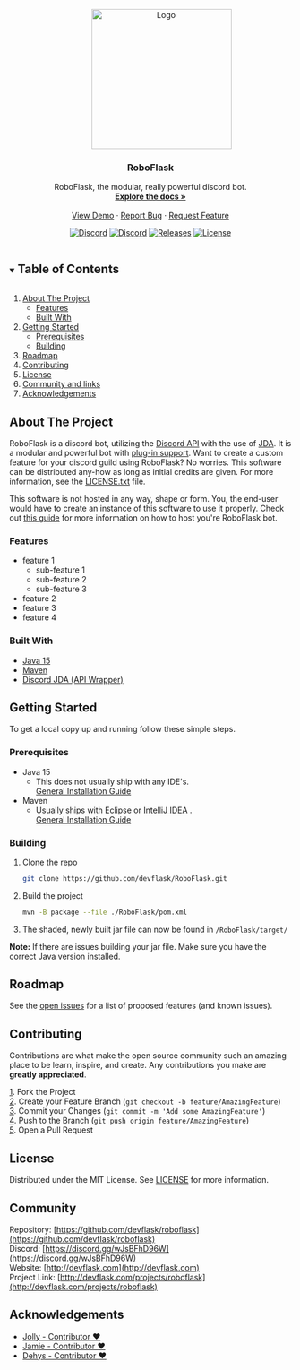<p align="center">
  <a href="https://github.com/devflask/roboflask">
    <img src="https://github.com/devflask/resources/blob/main/roboflask/banner-1.png?raw=true" alt="Logo" width="250" style="padding-left: 40px">
  </a>

<h3 align="center">RoboFlask</h3>

  <p align="center">
    RoboFlask, the modular, really powerful discord bot.
    <br />
    <a href="https://github.com/devflask/roboflask"><strong>Explore the docs »</strong></a>
    <br />
    <br />
    <a href="https://discord.gg/wJsBFhD96W">View Demo</a>
    ·
    <a href="https://github.com/devflask/RoboFlask/issues/new">Report Bug</a>
    ·
    <a href="https://github.com/devflask/RoboFlask/issues/new">Request Feature</a>
  </p>
</p>


<p align="center">
  <a href="https://discord.gg/wJsBFhD96W"><img alt="Discord" src="https://img.shields.io/discord/298480981441118208?color=%237289DA&label=%20%E2%80%8E%20%E2%80%8E%20%E2%80%8EDiscord%20%E2%80%8E&logo=Discord&logoColor=%237289DA&style=flat-square"></a>
  <a href="https://github.com/devflask/roboflask/issues"><img alt="Discord" src="https://img.shields.io/github/issues/devflask/roboflask.svg?label=Issues&logo=GitHub&style=flat-square"></a>
  <a href="https://github.com/devflask/RoboFlask/releases"><img alt="Releases" src="https://img.shields.io/github/v/release/devflask/RoboFlask?color=%2354f95f&logoColor=%23fcfcfc&label=Latest%20Release&logo=GitHub&logoColor=%2354f95f&style=flat-square"></a>
  <a href="https://en.wikipedia.org/wiki/MIT_License"><img alt="License" src="https://img.shields.io/github/license/devflask/RoboFlask?color=%23f9a154&label=License&style=flat-square"></a>
</p>

<!-- TABLE OF CONTENTS -->
<details open="open">
  <summary><h2 style="display: inline-block">Table of Contents</h2></summary>
  <ol>
    <li>
      <a href="#about-the-project">About The Project</a>
      <ul>
        <li><a href="#features">Features</a></li>
        <li><a href="#built-with">Built With</a></li>
      </ul>
    </li>
    <li>
      <a href="#getting-started">Getting Started</a>
      <ul>
        <li><a href="#prerequisites">Prerequisites</a></li>
        <li><a href="#building">Building</a></li>
      </ul>
    </li>
    <li><a href="#roadmap">Roadmap</a></li>
    <li><a href="#contributing">Contributing</a></li>
    <li><a href="#license">License</a></li>
    <li><a href="#community">Community and links</a></li>
    <li><a href="#acknowledgements">Acknowledgements</a></li>
  </ol>
</details>



<!-- ABOUT THE PROJECT -->
## About The Project

RoboFlask is a discord bot, utilizing the [Discord API](https://discord.com/developers/docs/) with the use of [JDA](https://github.com/DV8FromTheWorld/JDA).
It is a modular and powerful bot with [plug-in support](). Want to create a custom feature for your discord guild using RoboFlask? No worries. 
This software can be distributed any-how as long as initial credits are given. For more information, see the [LICENSE.txt](https://github.com/devflask/RoboFlask/blob/main/LICENSE.txt) file.

This software is not hosted in any way, shape or form. You, the end-user would have to create an instance of this software to use it properly. Check out [this guide]() for more information on how to host you're RoboFlask bot.

### Features
* feature 1
  * sub-feature 1
  * sub-feature 2
  * sub-feature 3
* feature 2
* feature 3
* feature 4

### Built With

* [Java 15](https://openjdk.java.net/projects/jdk/15/)
* [Maven](https://maven.apache.org/)
* [Discord JDA (API Wrapper)](https://github.com/DV8FromTheWorld/JDA)


<!-- GETTING STARTED -->
## Getting Started

To get a local copy up and running follow these simple steps.

### Prerequisites

* Java 15
    + This does not usually ship with any IDE's.<br/>[General Installation Guide](https://docs.oracle.com/en/java/javase/15/install/overview-jdk-installation.html)
* Maven
    + Usually ships with [Eclipse](https://www.eclipse.org/) or [IntelliJ IDEA](https://www.jetbrains.com/idea/) .<br/>[General Installation Guide](https://maven.apache.org/install.html)

### Building

1. Clone the repo
   ```sh
   git clone https://github.com/devflask/RoboFlask.git
   ```
2. Build the project
   ```sh
   mvn -B package --file ./RoboFlask/pom.xml
   ```
3. The shaded, newly built jar file can now be found in `/RoboFlask/target/`

**Note:** If there are issues building your jar file. Make sure you have the correct Java version installed.

<!-- ROADMAP -->
## Roadmap

See the [open issues](https://github.com/devflask/roboflask/issues) for a list of proposed features (and known issues).



<!-- CONTRIBUTING -->
## Contributing

Contributions are what make the open source community such an amazing place to be learn, inspire, and create. Any contributions you make are **greatly appreciated**.

<u>1</u>. Fork the Project <br />
<u>2</u>. Create your Feature Branch (`git checkout -b feature/AmazingFeature`)<br />
<u>3</u>. Commit your Changes (`git commit -m 'Add some AmazingFeature'`)<br />
<u>4</u>. Push to the Branch (`git push origin feature/AmazingFeature`)<br />
<u>5</u>. Open a Pull Request <br />

<!-- LICENSE -->
## License

Distributed under the MIT License. See [LICENSE](https://github.com/devflask/RoboFlask/blob/main/LICENSE.txt) for more information.



<!-- Community -->
## Community

Repository: [https://github.com/devflask/roboflask](https://github.com/devflask/roboflask)
<br>
Discord: [https://discord.gg/wJsBFhD96W](https://discord.gg/wJsBFhD96W)
<br>
Website: [http://devflask.com](http://devflask.com)
<br>
Project Link: [http://devflask.com/projects/roboflask](http://devflask.com/projects/roboflask)



<!-- ACKNOWLEDGEMENTS -->
## Acknowledgements

* [Jolly - Contributor ❤️](https://github.com/JollyPerson)
* [Jamie - Contributor ❤️](https://github.com/JamieGrayer)
* [Dehys - Contributor ❤️](https://github.com/dehys)
